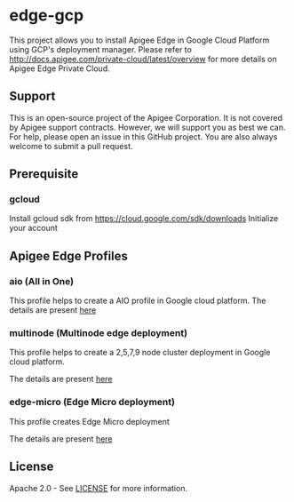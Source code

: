 # edge-gcp
This project allows you to install Apigee Edge in Google Cloud Platform using GCP's deployment manager. Please refer to http://docs.apigee.com/private-cloud/latest/overview for more details on Apigee Edge Private Cloud.

## Support
This is an open-source project of the Apigee Corporation. It is not covered by Apigee support contracts. However, we will support you as best we can. For help, please open an issue in this GitHub project. You are also always welcome to submit a pull request.


## Prerequisite

### gcloud 
Install gcloud sdk from https://cloud.google.com/sdk/downloads
Initialize your account

## Apigee Edge Profiles
### aio (All in One)
This profile helps to create a AIO profile in Google cloud platform. The details are present 
[here](../../tree/master/aio/jinja)

### multinode (Multinode edge deployment)
This profile helps to create a 2,5,7,9 node cluster deployment in Google cloud platform. 

The details are present [here](../../tree/master/multinode-autoscale/jinja)

### edge-micro (Edge Micro  deployment)
This profile creates Edge Micro deployment

The details are present [here](../../tree/master/edge-micro/jinja)

## License

Apache 2.0 - See [LICENSE](LICENSE) for more information.
